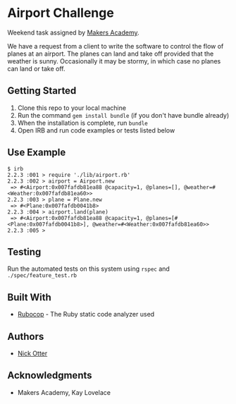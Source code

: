 # Airport Challenge

Weekend task assigned by [Makers Academy](http://www.makersacademy.com/).

We have a request from a client to write the software to control the flow of planes at an airport. The planes can land and take off provided that the weather is sunny. Occasionally it may be stormy, in which case no planes can land or take off.

## Getting Started

1. Clone this repo to your local machine
2. Run the command ```gem install bundle``` (if you don't have bundle already)
3. When the installation is complete, run ```bundle```
4. Open IRB and run code examples or tests listed below

## Use Example

```
$ irb
2.2.3 :001 > require './lib/airport.rb'
2.2.3 :002 > airport = Airport.new
 => #<Airport:0x007fafdb81ea88 @capacity=1, @planes=[], @weather=#<Weather:0x007fafdb81ea60>>
2.2.3 :003 > plane = Plane.new
 => #<Plane:0x007fafdb0041b8>
2.2.3 :004 > airport.land(plane)
 => #<Airport:0x007fafdb81ea88 @capacity=1, @planes=[#<Plane:0x007fafdb0041b8>], @weather=#<Weather:0x007fafdb81ea60>>
2.2.3 :005 >
```

## Testing

Run the automated tests on this system using ```rspec``` and ```./spec/feature_test.rb```

## Built With

* [Rubocop](https://github.com/bbatsov/rubocop) - The Ruby static code analyzer used

## Authors

* [Nick Otter](nickotter.personal@gmail.com)

## Acknowledgments

* Makers Academy, Kay Lovelace
